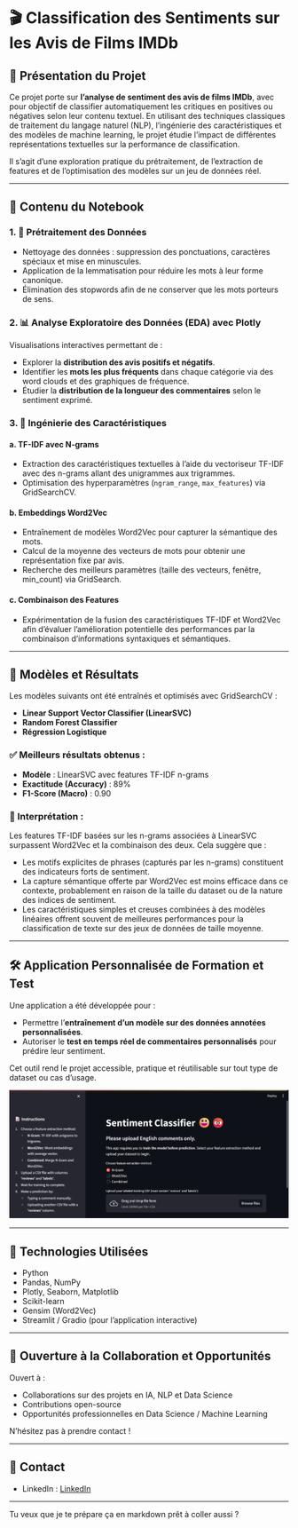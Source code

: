 # 🎬 Classification des Sentiments sur les Avis de Films IMDb

## 📌 Présentation du Projet

Ce projet porte sur **l’analyse de sentiment des avis de films IMDb**, avec pour objectif de classifier automatiquement les critiques en positives ou négatives selon leur contenu textuel. En utilisant des techniques classiques de traitement du langage naturel (NLP), l’ingénierie des caractéristiques et des modèles de machine learning, le projet étudie l’impact de différentes représentations textuelles sur la performance de classification.

Il s’agit d’une exploration pratique du prétraitement, de l’extraction de features et de l’optimisation des modèles sur un jeu de données réel.

---

## 📓 Contenu du Notebook

### 1. 🧹 Prétraitement des Données

* Nettoyage des données : suppression des ponctuations, caractères spéciaux et mise en minuscules.
* Application de la lemmatisation pour réduire les mots à leur forme canonique.
* Élimination des stopwords afin de ne conserver que les mots porteurs de sens.

### 2. 📊 Analyse Exploratoire des Données (EDA) avec Plotly

Visualisations interactives permettant de :

* Explorer la **distribution des avis positifs et négatifs**.
* Identifier les **mots les plus fréquents** dans chaque catégorie via des word clouds et des graphiques de fréquence.
* Étudier la **distribution de la longueur des commentaires** selon le sentiment exprimé.

### 3. 🧠 Ingénierie des Caractéristiques

#### a. TF-IDF avec N-grams

* Extraction des caractéristiques textuelles à l’aide du vectoriseur TF-IDF avec des n-grams allant des unigrammes aux trigrammes.
* Optimisation des hyperparamètres (`ngram_range`, `max_features`) via GridSearchCV.

#### b. Embeddings Word2Vec

* Entraînement de modèles Word2Vec pour capturer la sémantique des mots.
* Calcul de la moyenne des vecteurs de mots pour obtenir une représentation fixe par avis.
* Recherche des meilleurs paramètres (taille des vecteurs, fenêtre, min\_count) via GridSearch.

#### c. Combinaison des Features

* Expérimentation de la fusion des caractéristiques TF-IDF et Word2Vec afin d’évaluer l’amélioration potentielle des performances par la combinaison d’informations syntaxiques et sémantiques.

---

## 🤖 Modèles et Résultats

Les modèles suivants ont été entraînés et optimisés avec GridSearchCV :

* **Linear Support Vector Classifier (LinearSVC)**
* **Random Forest Classifier**
* **Régression Logistique**

### ✅ Meilleurs résultats obtenus :

* **Modèle** : LinearSVC avec features TF-IDF n-grams
* **Exactitude (Accuracy)** : 89%
* **F1-Score (Macro)** : 0.90

### 🧠 Interprétation :

Les features TF-IDF basées sur les n-grams associées à LinearSVC surpassent Word2Vec et la combinaison des deux. Cela suggère que :

* Les motifs explicites de phrases (capturés par les n-grams) constituent des indicateurs forts de sentiment.
* La capture sémantique offerte par Word2Vec est moins efficace dans ce contexte, probablement en raison de la taille du dataset ou de la nature des indices de sentiment.
* Les caractéristiques simples et creuses combinées à des modèles linéaires offrent souvent de meilleures performances pour la classification de texte sur des jeux de données de taille moyenne.

---

## 🛠️ Application Personnalisée de Formation et Test

Une application a été développée pour :

* Permettre l’**entraînement d’un modèle sur des données annotées personnalisées**.
* Autoriser le **test en temps réel de commentaires personnalisés** pour prédire leur sentiment.

Cet outil rend le projet accessible, pratique et réutilisable sur tout type de dataset ou cas d’usage.

![Capture d’écran de l’app Streamlit](./ScreenshotApplicationStreamlit.png)


---

## 📂 Technologies Utilisées

* Python
* Pandas, NumPy
* Plotly, Seaborn, Matplotlib
* Scikit-learn
* Gensim (Word2Vec)
* Streamlit / Gradio (pour l’application interactive)

---

## 🤝 Ouverture à la Collaboration et Opportunités

Ouvert à :

* Collaborations sur des projets en IA, NLP et Data Science
* Contributions open-source
* Opportunités professionnelles en Data Science / Machine Learning

N’hésitez pas à prendre contact !

---

## 📧 Contact

* LinkedIn : [LinkedIn](https://linkedin.com/in/mamadou-sanogo-3b22a9263)

---

Tu veux que je te prépare ça en markdown prêt à coller aussi ?
